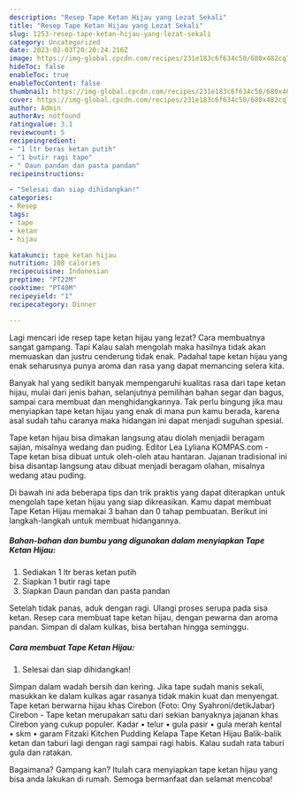 ```yaml
---
description: "Resep Tape Ketan Hijau yang Lezat Sekali"
title: "Resep Tape Ketan Hijau yang Lezat Sekali"
slug: 1253-resep-tape-ketan-hijau-yang-lezat-sekali
category: Uncategorized
date: 2023-02-03T20:20:24.216Z
image: https://img-global.cpcdn.com/recipes/231e183c6f634c50/680x482cq70/tape-ketan-hijau-foto-resep-utama.jpg
hideToc: false
enableToc: true
enableTocContent: false
thumbnail: https://img-global.cpcdn.com/recipes/231e183c6f634c50/680x482cq70/tape-ketan-hijau-foto-resep-utama.jpg
cover: https://img-global.cpcdn.com/recipes/231e183c6f634c50/680x482cq70/tape-ketan-hijau-foto-resep-utama.jpg
author: Admin
authorAv: notfound
ratingvalue: 3.1
reviewcount: 5
recipeingredient:
- "1 ltr beras ketan putih"
- "1 butir ragi tape"
- " Daun pandan dan pasta pandan"
recipeinstructions:

- "Selesai dan siap dihidangkan!"
categories:
- Resep
tags:
- tape
- ketan
- hijau

katakunci: tape ketan hijau 
nutrition: 108 calories
recipecuisine: Indonesian
preptime: "PT22M"
cooktime: "PT40M"
recipeyield: "1"
recipecategory: Dinner

---
```



Lagi mencari ide resep tape ketan hijau yang lezat? Cara membuatnya sangat gampang. Tapi Kalau salah mengolah maka hasilnya tidak akan memuaskan dan justru cenderung tidak enak. Padahal tape ketan hijau yang enak seharusnya punya aroma dan rasa yang dapat memancing selera kita.


Banyak hal yang sedikit banyak mempengaruhi kualitas rasa dari tape ketan hijau, mulai dari jenis bahan, selanjutnya pemilihan bahan segar dan bagus, sampai cara membuat dan menghidangkannya. Tak perlu bingung jika mau menyiapkan tape ketan hijau yang enak di mana pun kamu berada, karena asal sudah tahu caranya maka hidangan ini dapat menjadi suguhan spesial.

Tape ketan hijau bisa dimakan langsung atau diolah menjadii beragam sajian, misalnya wedang dan puding. Editor Lea Lyliana KOMPAS.com - Tape ketan bisa dibuat untuk oleh-oleh atau hantaran. Jajanan tradisional ini bisa disantap langsung atau dibuat menjadi beragam olahan, misalnya wedang atau puding.


Di bawah ini ada beberapa tips dan trik praktis yang dapat diterapkan untuk mengolah tape ketan hijau yang siap dikreasikan. Kamu dapat membuat Tape Ketan Hijau memakai 3 bahan dan 0 tahap pembuatan. Berikut ini langkah-langkah untuk membuat hidangannya.

<!--inarticleads1-->

##### Bahan-bahan dan bumbu yang digunakan dalam menyiapkan Tape Ketan Hijau:

1. Sediakan 1 ltr beras ketan putih
1. Siapkan 1 butir ragi tape
1. Siapkan  Daun pandan dan pasta pandan


Setelah tidak panas, aduk dengan ragi. Ulangi proses serupa pada sisa ketan. Resep cara membuat tape ketan hijau, dengan pewarna dan aroma pandan. Simpan di dalam kulkas, bisa bertahan hingga seminggu. 

<!--inarticleads2-->

##### Cara membuat Tape Ketan Hijau:


1. Selesai dan siap dihidangkan!

Simpan dalam wadah bersih dan kering. Jika tape sudah manis sekali, masukkan ke dalam kulkas agar rasanya tidak makin kuat dan menyengat. Tape ketan berwarna hijau khas Cirebon (Foto: Ony Syahroni/detikJabar) Cirebon - Tape ketan merupakan satu dari sekian banyaknya jajanan khas Cirebon yang cukup populer. Kadar • telur • gula pasir • gula merah kental • skm • garam Fitzaki Kitchen Pudding Kelapa Tape Ketan Hijau Balik-balik ketan dan taburi lagi dengan ragi sampai ragi habis. Kalau sudah rata taburi gula dan ratakan. 

Bagaimana? Gampang kan? Itulah cara menyiapkan tape ketan hijau yang bisa anda lakukan di rumah. Semoga bermanfaat dan selamat mencoba!
